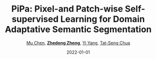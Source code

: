 ---
title: "PiPa: Pixel-and Patch-wise Self-supervised Learning for Domain Adaptative Semantic Segmentation"
collection: publications
permalink: /publication/PiPa-Pix2022
date: 2022-01-01
doi: 
venue: 'arXiv:2211.07609'
code: 'https://github.com/chen742/PiPa'
author: '<a href=&apos;https://zdzheng.xyz/authors/Mu-Chen&apos;>Mu Chen</a>,  <a href=&apos;https://zdzheng.xyz/authors/Zhedong-Zheng&apos;><strong>Zhedong Zheng</strong></a>,  <a href=&apos;https://zdzheng.xyz/authors/Yi-Yang&apos;>Yi Yang</a>,  <a href=&apos;https://zdzheng.xyz/authors/Tat-Seng-Chua&apos;>Tat-Seng Chua</a>'
citation: ' Mu Chen,  Zhedong Zheng,  Yi Yang,  Tat-Seng Chua, &quot;PiPa: Pixel-and Patch-wise Self-supervised Learning for Domain Adaptative Semantic Segmentation.&quot; arXiv:2211.07609, 2022.'
pub_year: '2022'
bib: >
    @article{chen2022pipa,  
    author = "Chen, Mu and Zheng, Zhedong and Yang, Yi and Chua, Tat-Seng",  
    title = "PiPa: Pixel-and Patch-wise Self-supervised Learning for Domain Adaptative Semantic Segmentation",  
    journal = "arXiv:2211.07609",  
    code = "https://github.com/chen742/PiPa",  
    year = "2022"
    }

---